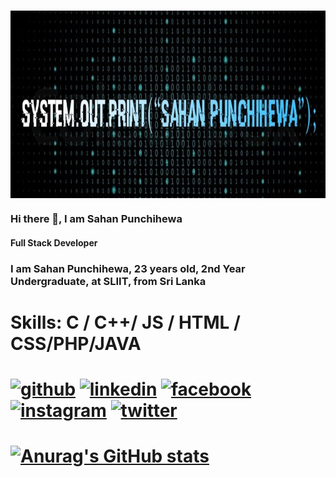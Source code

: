 <h1>
   <img src="https://github.com/SahanPunchihewa/SahanPunchihewa/blob/main/Sahannewedit1.jpg" width = "600px" height = "300px" align = "center"/>
</h1>

### Hi there 👋, I am Sahan Punchihewa
#### Full Stack Developer


### I am Sahan Punchihewa, 23 years old, 2nd Year Undergraduate, at SLIIT, from Sri Lanka   

# Skills: C / C++/ JS / HTML / CSS/PHP/JAVA 



# [<img src='https://cdn.jsdelivr.net/npm/simple-icons@3.0.1/icons/github.svg' alt='github' height='40'>](https://github.com/SahanPunchihewa)  [<img src='https://cdn.jsdelivr.net/npm/simple-icons@3.0.1/icons/linkedin.svg' alt='linkedin' height='40'>](https://www.linkedin.com/in/sahan-punchihewa-0637651bb/)  [<img src='https://cdn.jsdelivr.net/npm/simple-icons@3.0.1/icons/facebook.svg' alt='facebook' height='40'>](https://www.facebook.com/sahan.nilupul)  [<img src='https://cdn.jsdelivr.net/npm/simple-icons@3.0.1/icons/instagram.svg' alt='instagram' height='40'>](https://www.instagram.com/sahan_98_/)  [<img src='https://cdn.jsdelivr.net/npm/simple-icons@3.0.1/icons/twitter.svg' alt='twitter' height='40'>](https://twitter.com/im_Sahan)  

# [![Anurag's GitHub stats](https://github-readme-stats.vercel.app/api?username=SahanPunchihewa)](https://github.com/anuraghazra/github-readme-stats)
